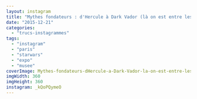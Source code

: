 ```yaml
---
layout: instagram
title: "Mythes fondateurs : d'Hercule à Dark Vador (là on est entre les 2)"
date: "2015-12-21"
categories: 
  - "trucs-instagrammes"
tags: 
  - "instagram"
  - "paris"
  - "starwars"
  - "expo"
  - "musee"
coverImage: Mythes-fondateurs-dHercule-a-Dark-Vador-la-on-est-entre-les-2.jpg
imgWidth: 360
imgHeight: 360
instagram: _kQoPQymeO
---
```

